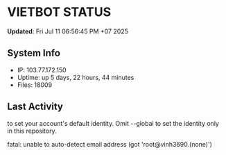 # VIETBOT STATUS
**Updated**: Fri Jul 11 06:56:45 PM +07 2025

## System Info
- IP: 103.77.172.150
- Uptime: up 5 days, 22 hours, 44 minutes
- Files: 18009

## Last Activity

to set your account's default identity.
Omit --global to set the identity only in this repository.

fatal: unable to auto-detect email address (got 'root@vinh3690.(none)')
